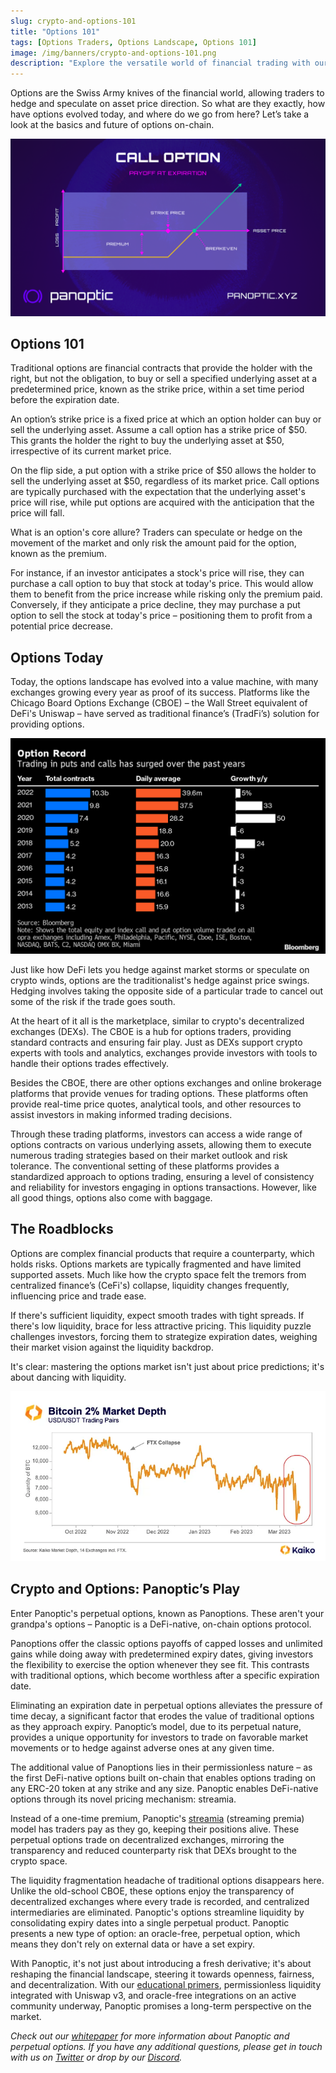```yaml
---
slug: crypto-and-options-101
title: "Options 101"
tags: [Options Traders, Options Landscape, Options 101]
image: /img/banners/crypto-and-options-101.png
description: "Explore the versatile world of financial trading with our comprehensive guide to options, including traditional assets and innovative on-chain Panoptions, for strategies that cater to every trader's needs."
---
```

  

Options are the Swiss Army knives of the financial world, allowing traders to hedge and speculate on asset price direction. So what are they exactly, how have options evolved today, and where do we go from here? Let’s take a look at the basics and future of options on-chain.

  

![](./1.png)

<!-- truncate -->
  

## Options 101

  

Traditional options are financial contracts that provide the holder with the right, but not the obligation, to buy or sell a specified underlying asset at a predetermined price, known as the strike price, within a set time period before the expiration date.

  

An option’s strike price is a fixed price at which an option holder can buy or sell the underlying asset. Assume a call option has a strike price of $50. This grants the holder the right to buy the underlying asset at $50, irrespective of its current market price.

  

On the flip side, a put option with a strike price of $50 allows the holder to sell the underlying asset at $50, regardless of its market price. Call options are typically purchased with the expectation that the underlying asset's price will rise, while put options are acquired with the anticipation that the price will fall.

  
  

What is an option's core allure? Traders can speculate or hedge on the movement of the market and only risk the amount paid for the option, known as the premium.

  

For instance, if an investor anticipates a stock's price will rise, they can purchase a call option to buy that stock at today's price. This would allow them to benefit from the price increase while risking only the premium paid. Conversely, if they anticipate a price decline, they may purchase a put option to sell the stock at today's price – positioning them to profit from a potential price decrease.

  

## Options Today

  

Today, the options landscape has evolved into a value machine, with many exchanges growing every year as proof of its success. Platforms like the Chicago Board Options Exchange (CBOE) – the Wall Street equivalent of DeFi's Uniswap – have served as traditional finance’s (TradFi’s) solution for providing options.

  

![](./2.png)

  

Just like how DeFi lets you hedge against market storms or speculate on crypto winds, options are the traditionalist's hedge against price swings. Hedging involves taking the opposite side of a particular trade to cancel out some of the risk if the trade goes south.

  

At the heart of it all is the marketplace, similar to crypto's decentralized exchanges (DEXs). The CBOE is a hub for options traders, providing standard contracts and ensuring fair play. Just as DEXs support crypto experts with tools and analytics, exchanges provide investors with tools to handle their options trades effectively.

  

Besides the CBOE, there are other options exchanges and online brokerage platforms that provide venues for trading options. These platforms often provide real-time price quotes, analytical tools, and other resources to assist investors in making informed trading decisions.

  

Through these trading platforms, investors can access a wide range of options contracts on various underlying assets, allowing them to execute numerous trading strategies based on their market outlook and risk tolerance. The conventional setting of these platforms provides a standardized approach to options trading, ensuring a level of consistency and reliability for investors engaging in options transactions. However, like all good things, options also come with baggage.

  

## The Roadblocks

  

Options are complex financial products that require a counterparty, which holds risks. Options markets are typically fragmented and have limited supported assets. Much like how the crypto space felt the tremors from centralized finance’s (CeFi's) collapse, liquidity changes frequently, influencing price and trade ease.

  

If there's sufficient liquidity, expect smooth trades with tight spreads. If there's low liquidity, brace for less attractive pricing. This liquidity puzzle challenges investors, forcing them to strategize expiration dates, weighing their market vision against the liquidity backdrop.

  

It's clear: mastering the options market isn't just about price predictions; it's about dancing with liquidity.

  

![](./3.png)

 
  

## Crypto and Options: Panoptic’s Play

  

Enter Panoptic's perpetual options, known as Panoptions. These aren't your grandpa's options – Panoptic is a DeFi-native, on-chain options protocol.

  

Panoptions offer the classic options payoffs of capped losses and unlimited gains while doing away with predetermined expiry dates, giving investors the flexibility to exercise the option whenever they see fit. This contrasts with traditional options, which become worthless after a specific expiration date.

  

Eliminating an expiration date in perpetual options alleviates the pressure of time decay, a significant factor that erodes the value of traditional options as they approach expiry. Panoptic’s model, due to its perpetual nature, provides a unique opportunity for investors to trade on favorable market movements or to hedge against adverse ones at any given time.

  

The additional value of Panoptions lies in their permissionless nature – as the first DeFi-native options built on-chain that enables options trading on any ERC-20 token at any strike and any size. Panoptic enables DeFi-native options through its novel pricing mechanism: streamia.

  

Instead of a one-time premium, Panoptic's [streamia](https://panoptic.xyz/blog/streamia-defi-native-options-pricing) (streaming premia) model has traders pay as they go, keeping their positions alive. These perpetual options trade on decentralized exchanges, mirroring the transparency and reduced counterparty risk that DEXs brought to the crypto space.

  

The liquidity fragmentation headache of traditional options disappears here. Unlike the old-school CBOE, these options enjoy the transparency of decentralized exchanges where every trade is recorded, and centralized intermediaries are eliminated. Panoptic's options streamline liquidity by consolidating expiry dates into a single perpetual product. Panoptic presents a new type of option: an oracle-free, perpetual option, which means they don't rely on external data or have a set expiry.

  

With Panoptic, it's not just about introducing a fresh derivative; it's about reshaping the financial landscape, steering it towards openness, fairness, and decentralization. With our [educational primers](https://panoptic.xyz/research/panoption-trading-strategies-covered-call-rolling), permissionless liquidity integrated with Uniswap v3, and oracle-free integrations on an active community underway, Panoptic promises a long-term perspective on the market.  
  
*Check out our [whitepaper](https://assets.website-files.com/6386d9f380ac551cf9495f22/63fbb72c9ee69fe525e02108_Panoptic_whitepaper_v1.3.pdf) for more information about Panoptic and perpetual options. If you have any additional questions, please get in touch with us on [Twitter](https://twitter.com/Panoptic_xyz) or drop by our [Discord](https://discord.gg/8sX5Af2KXG).*